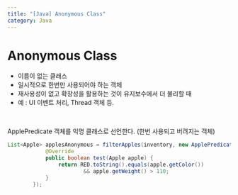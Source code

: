 ```yaml
---
title: "[Java] Anonymous Class"
category: Java
---
```


# Anonymous Class

- 이름이 없는 클래스
- 일시적으로 한번만 사용되어야 하는 객체
- 재사용성이 없고 확장성을 활용하는 것이 유지보수에서 더 불리할 때
- 예 : UI 이벤트 처리, Thread 객체 등.

<br>

ApplePredicate 객체를 익명 클래스로 선언한다. (한번 사용되고 버려지는 객체)

```java
List<Apple> applesAnonymous = filterApples(inventory, new ApplePredicate() {
            @Override
            public boolean test(Apple apple) {
                return RED.toString().equals(apple.getColor())
                        && apple.getWeight() > 110;
            }
        });
```